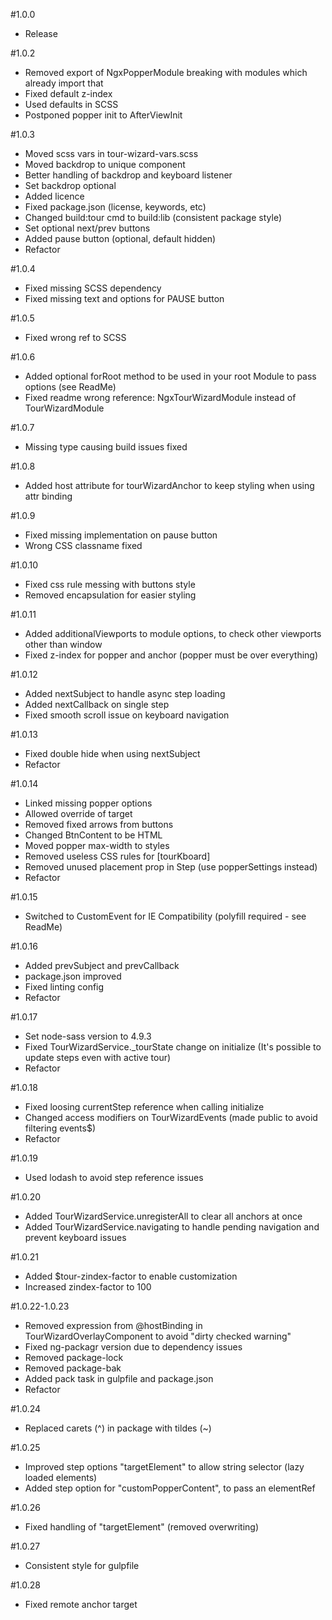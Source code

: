 #1.0.0
* Release

#1.0.2
* Removed export of NgxPopperModule breaking with modules which already import that
* Fixed default z-index
* Used defaults in SCSS
* Postponed popper init to AfterViewInit

#1.0.3
* Moved scss vars in tour-wizard-vars.scss
* Moved backdrop to unique component
* Better handling of backdrop and keyboard listener
* Set backdrop optional
* Added licence
* Fixed package.json (license, keywords, etc)
* Changed build:tour cmd to build:lib (consistent package style)
* Set optional next/prev buttons
* Added pause button (optional, default hidden)
* Refactor

#1.0.4
* Fixed missing SCSS dependency
* Fixed missing text and options for PAUSE button

#1.0.5
* Fixed wrong ref to SCSS

#1.0.6
* Added optional forRoot method to be used in your root Module to pass options (see ReadMe)
* Fixed readme wrong reference: NgxTourWizardModule instead of TourWizardModule

#1.0.7
* Missing type causing build issues fixed

#1.0.8
* Added host attribute for tourWizardAnchor to keep styling when using attr binding

#1.0.9
* Fixed missing implementation on pause button
* Wrong CSS classname fixed

#1.0.10
* Fixed css rule messing with buttons style
* Removed encapsulation for easier styling

#1.0.11
* Added additionalViewports to module options, to check other viewports other than window
* Fixed z-index for popper and anchor (popper must be over everything)

#1.0.12
* Added nextSubject to handle async step loading
* Added nextCallback on single step
* Fixed smooth scroll issue on keyboard navigation

#1.0.13
* Fixed double hide when using nextSubject
* Refactor

#1.0.14
* Linked missing popper options
* Allowed override of target
* Removed fixed arrows from buttons
* Changed BtnContent to be HTML
* Moved popper max-width to styles
* Removed useless CSS rules for [tourKboard]
* Removed unused placement prop in Step (use popperSettings instead)
* Refactor

#1.0.15
* Switched to CustomEvent for IE Compatibility (polyfill required - see ReadMe)

#1.0.16
* Added prevSubject and prevCallback
* package.json improved
* Fixed linting config
* Refactor

#1.0.17
* Set node-sass version to 4.9.3
* Fixed TourWizardService._tourState change on initialize (It's possible to update steps even with active tour)
* Refactor

#1.0.18
* Fixed loosing currentStep reference when calling initialize
* Changed access modifiers on TourWizardEvents (made public to avoid filtering events$)
* Refactor

#1.0.19
* Used lodash to avoid step reference issues

#1.0.20
* Added TourWizardService.unregisterAll to clear all anchors at once
* Added TourWizardService.navigating to handle pending navigation and prevent keyboard issues

#1.0.21
* Added $tour-zindex-factor to enable customization
* Increased zindex-factor to 100

#1.0.22-1.0.23
* Removed expression from @hostBinding in TourWizardOverlayComponent to avoid "dirty checked warning"
* Fixed ng-packagr version due to dependency issues
* Removed package-lock
* Removed package-bak
* Added pack task in gulpfile and package.json
* Refactor

#1.0.24
* Replaced carets (^) in package with tildes (~)

#1.0.25
* Improved step options "targetElement" to allow string selector (lazy loaded elements)
* Added step option for "customPopperContent", to pass an elementRef

#1.0.26
* Fixed handling of "targetElement" (removed overwriting)

#1.0.27
* Consistent style for gulpfile

#1.0.28
* Fixed remote anchor target
